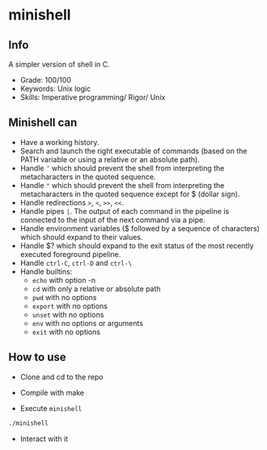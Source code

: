 # minishell

## Info

A simpler version of shell in C.

- Grade: 100/100
- Keywords: Unix logic
- Skills: Imperative programming/ Rigor/ Unix

## Minishell can

- Have a working history.
- Search and launch the right executable of commands (based on the PATH variable or using a relative or an absolute path).
- Handle `’` which should prevent the shell from interpreting the metacharacters in the quoted sequence.
- Handle `"` which should prevent the shell from interpreting the metacharacters in the quoted sequence except for $ (dollar sign).
- Handle redirections `>`, `<`, `>>`, `<<`.
- Handle pipes `|`. The output of each command in the pipeline is connected to the input of the next command via a pipe.
- Handle environment variables ($ followed by a sequence of characters) which should expand to their values.
- Handle $? which should expand to the exit status of the most recently executed foreground pipeline.
- Handle `ctrl-C`, `ctrl-D` and `ctrl-\`
- Handle builtins:
  - `echo` with option -n
  - `cd` with only a relative or absolute path
  - `pwd` with no options
  - `export` with no options
  - `unset` with no options
  - `env` with no options or arguments
  - `exit` with no options

## How to use

- Clone and cd to the repo

- Compile with make

- Execute `minishell` 

```sh
./minishell
```

- Interact with it
